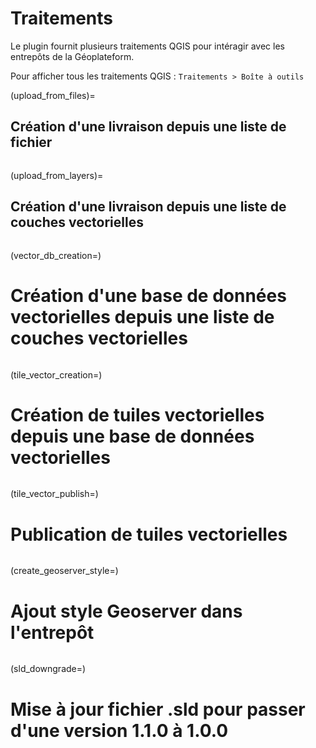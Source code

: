 # Traitements

Le plugin fournit plusieurs traitements QGIS pour intéragir avec les entrepôts de la Géoplateform.

Pour afficher tous les traitements QGIS : `Traitements > Boîte à outils`

(upload_from_files)=

## Création d'une livraison depuis une liste de fichier

```{include} ../../geoplateforme/resources/help/upload_from_files.md
```

(upload_from_layers)=

## Création d'une livraison depuis une liste de couches vectorielles

```{include} ../../geoplateforme/resources/help/upload_from_layers.md
```

(vector_db_creation=)

# Création d'une base de données vectorielles depuis une liste de couches vectorielles

```{include} ../../geoplateforme/resources/help/vector_db_creation.md
```

(tile_vector_creation=)

# Création de tuiles vectorielles depuis une base de données vectorielles

```{include} ../../geoplateforme/resources/help/tile_creation.md
```

(tile_vector_publish=)

# Publication de tuiles vectorielles

```{include} ../../geoplateforme/resources/help/vector_tile_publish.md
```

(create_geoserver_style=)

# Ajout style Geoserver dans l'entrepôt

```{include} ../../geoplateforme/resources/help/create_geoserver_style.md
```

(sld_downgrade=)

# Mise à jour fichier .sld pour passer d'une version 1.1.0 à 1.0.0

```{include} ../../geoplateforme/resources/help/sld_downgrade.md
```
